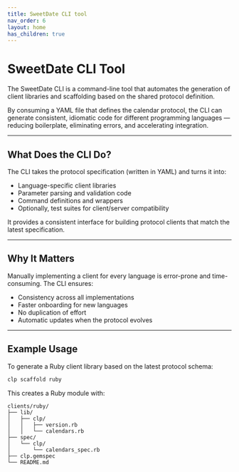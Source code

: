 ```yaml
---
title: SweetDate CLI tool 
nav_order: 6
layout: home
has_children: true
---
```


# SweetDate CLI Tool

The SweetDate CLI is a command-line tool that automates the generation of client libraries and scaffolding based on the shared protocol definition.

By consuming a YAML file that defines the calendar protocol, the CLI can generate consistent, idiomatic code for different programming languages — reducing boilerplate, eliminating errors, and accelerating integration.

---

## What Does the CLI Do?

The CLI takes the protocol specification (written in YAML) and turns it into:

- Language-specific client libraries
- Parameter parsing and validation code
- Command definitions and wrappers
- Optionally, test suites for client/server compatibility

It provides a consistent interface for building protocol clients that match the latest specification.

---

## Why It Matters

Manually implementing a client for every language is error-prone and time-consuming. The CLI ensures:

- Consistency across all implementations
- Faster onboarding for new languages
- No duplication of effort
- Automatic updates when the protocol evolves

---

## Example Usage

To generate a Ruby client library based on the latest protocol schema:

```bash
clp scaffold ruby 
```
This creates a Ruby module with:
```
clients/ruby/
├── lib/
│   ├── clp/
│   │   ├── version.rb
│   │   └── calendars.rb
├── spec/
│   └── clp/
│       └── calendars_spec.rb
├── clp.gemspec
└── README.md
```